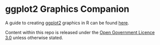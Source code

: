# ggplot2 Graphics Companion

A guide to creating [ggplot2](https://cran.r-project.org/web/packages/ggplot2/index.html) graphics in R can be found [here](http://www.trafforddatalab.io/graphics_companion/).

Content within this repo is released under the [Open Government Licence 3.0](http://www.nationalarchives.gov.uk/doc/open-government-licence/version/3/) unless otherwise stated.
